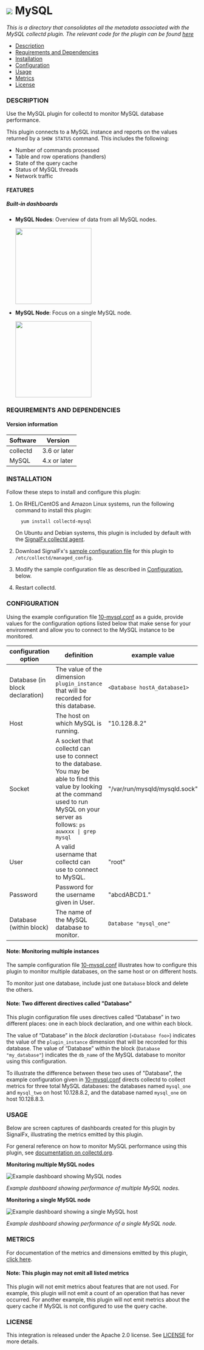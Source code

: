 # ![](./img/integrations_mysql.png) MySQL

_This is a directory that consolidates all the metadata associated with the MySQL collectd plugin. The relevant code for the plugin can be found [here](https://github.com/signalfx/collectd/blob/master/src/mysql.c)_

- [Description](#description)
- [Requirements and Dependencies](#requirements-and-dependencies)
- [Installation](#installation)
- [Configuration](#configuration)
- [Usage](#usage)
- [Metrics](#metrics)
- [License](#license)

### DESCRIPTION

Use the MySQL plugin for collectd to monitor MySQL database performance.

This plugin connects to a MySQL instance and reports on the values returned by a `SHOW STATUS` command. This includes the following:

  - Number of commands processed
  - Table and row operations (handlers)
  - State of the query cache
  - Status of MySQL threads
  - Network traffic

#### FEATURES

##### Built-in dashboards

- **MySQL Nodes**: Overview of data from all MySQL nodes.

  [<img src='./img/dashboard_mysql_nodes.png' width=200px>](./img/dashboard_mysql_nodes.png)

- **MySQL Node**: Focus on a single MySQL node.

  [<img src='./img/dashboard_mysql_node.png' width=200px>](./img/dashboard_mysql_node.png)  

### REQUIREMENTS AND DEPENDENCIES

#### Version information

| Software  | Version        |
|-----------|----------------|
| collectd  |  3.6 or later  |
| MySQL     |  4.x or later  |

### INSTALLATION

Follow these steps to install and configure this plugin:

1. On RHEL/CentOS and Amazon Linux systems, run the following command to install this plugin:

         yum install collectd-mysql
         
   On Ubuntu and Debian systems, this plugin is included by default with the [SignalFx collectd agent](https://github.com/signalfx/integrations/tree/master/collectd)[](sfx_link:sfxcollectd). 

1. Download SignalFx's [sample configuration file](./10-mysql.conf) for this plugin to `/etc/collectd/managed_config`.

1. Modify the sample configuration file as described in [Configuration](#configuration), below.

1. Restart collectd.

### CONFIGURATION

Using the example configuration file [10-mysql.conf](././10-mysql.conf) as a guide, provide values for the configuration options listed below that make sense for your environment and allow you to connect to the MySQL instance to be monitored.

| configuration option | definition | example value |
| ---------------------|------------|---------------|
| Database (in block declaration) | The value of the dimension `plugin_instance` that will be recorded for this database. | `<Database hostA_database1>` |
| Host  | The host on which MySQL is running. | "10.128.8.2" |
| Socket | A socket that collectd can use to connect to the database. You may be able to find this value by looking at the command used to run MySQL on your server as follows: <code>ps auwxxx &#124; grep mysql<code> | "/var/run/mysqld/mysqld.sock" |
| User | A valid username that collectd can use to connect to MySQL. | "root"
| Password | Password for the username given in User. | "abcdABCD1." |
| Database (within block) | The name of the MySQL database to monitor. | `Database "mysql_one"`|

#### Note: Monitoring multiple instances
The sample configuration file [10-mysql.conf](././10-mysql.conf) illustrates how to configure this plugin to monitor multiple databases, on the same host or on different hosts.

To monitor just one database, include just one `Database` block and delete the others.

#### Note: Two different directives called "Database"
This plugin configuration file uses directives called “Database” in two different places: one in each block declaration, and one within each block.

The value of “Database” in the _block declaration_ (`<Database foo>`) indicates the value of the  `plugin_instance` dimension that will be recorded for this database. The value of “Database” within the block (`Database "my_database"`) indicates the `db_name` of the MySQL database to monitor using this configuration.

To illustrate the difference between these two uses of "Database", the example configuration given in [10-mysql.conf](././10-mysql.conf) directs collectd to collect metrics for three total MySQL databases: the databases named `mysql_one` and `mysql_two` on host 10.128.8.2, and the database named `mysql_one` on host 10.128.8.3.

### USAGE

Below are screen captures of dashboards created for this plugin by SignalFx, illustrating the metrics emitted by this plugin. 

For general reference on how to monitor MySQL performance using this plugin, see [documentation on collectd.org](https://collectd.org/wiki/index.php/Plugin:MySQL).

**Monitoring multiple MySQL nodes**

![Example dashboard showing MySQL nodes](././img/MySQL_nodes_dashboard.png)

*Example dashboard showing performance of multiple MySQL nodes.*

**Monitoring a single MySQL node**

![Example dashboard showing a single MySQL host](././img/MySQL_node_dashboard.png)

*Example dashboard showing performance of a single MySQL node.*

### METRICS

For documentation of the metrics and dimensions emitted by this plugin, [click here](././docs).

#### Note: This plugin may not emit all listed metrics

This plugin will not emit metrics about features that are not used. For example, this plugin will not emit a count of an operation that has never occurred. For another example, this plugin will not emit metrics about the query cache if MySQL is not configured to use the query cache.

### LICENSE

This integration is released under the Apache 2.0 license. See [LICENSE](./LICENSE) for more details.
